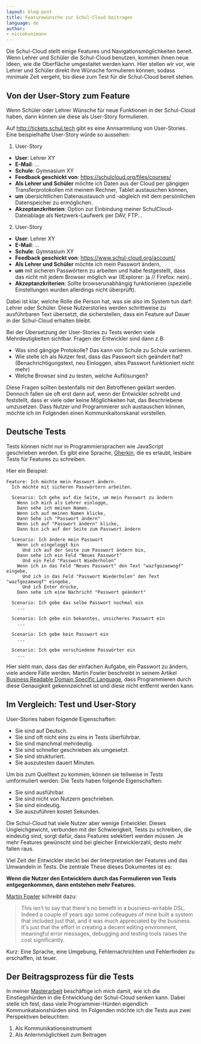 ```yaml
---
layout: blog-post
title: Featurewünsche zur Schul-Cloud beitragen
language: de
author:
- niccokunzmann
---
```


Die Schul-Cloud stellt einige Features und Navigationsmöglichkeiten bereit.
Wenn Lehrer und Schüler die Schul-Cloud benutzen, kommen ihnen neue Ideen, 
wie die Oberfläche umgestaltet werden kann.
Hier stellen wir vor, wie Lehrer und Schüler direkt ihre Wünsche formulieren können, 
sodass minimale Zeit vergeht, bis diese zum Test für die Schul-Cloud bereit stehen.

<!-- more -->

Von der User-Story zum Feature
------------------------------

Wenn Schüler oder Lehrer Wünsche für neue Funktionen in der Schul-Cloud haben,
dann können sie diese als User-Story formulieren.

Auf http://tickets.schul.tech gibt es eine Annsammlung von User-Stories.
Eine beispielhafte User-Story würde so aussehen:

1. User-Story
  - **User**: Lehrer XY
  - **E-Mail**: ...
  - **Schule**: Gymnasium XY
  - **Feedback geschickt von**: https://schulcloud.org/files/courses/
  - **Als Lehrer und Schüler**
    möchte ich Daten aus der Cloud per gängigen Transferprotokollen mit meinem Rechner, Tablet austauschen können,
  - **um** übersichtlichen Datenaustausch und -abgleich mit dem persönlichen Datenspeicher zu ermöglichen.
  - **Akzeptanzkriterien**: Option zur Einbindung meiner SchulCloud-Dateiablage als Netzwerk-Laufwerk per DAV, FTP...
2. User-Story
  - **User**: Lehrer XY
  - **E-Mail**: ...
  - **Schule**: Gymnasium XY
  - **Feedback geschickt von**: https://www.schul-cloud.org/account/
  - **Als Lehrer und Schüler**
    möchte ich mein Passwort ändern,
  - **um** mit sicheren Passwörtern zu arbeiten und habe festgestellt, dass 
    das nicht mit jedem Browser möglich war (IExplorer: ja // Firefox: nein)..
  - **Akzeptanzkriterien**: Sollte browserunabhängig funktionieren (spezielle Einstellungen wurden allerdings nicht überprüft).

Dabei ist klar, welche Rolle die Person hat, was sie also im System tun darf: 
Lehrer oder Schüler.
Diese Nutzerstories werden schrittweise zu ausführbaren Text übersetzt, die sicherstellen, 
dass ein Feature auf Dauer in der Schul-Cloud erhalten bleibt.

Bei der Übersetzung der User-Stories zu Tests werden viele Mehrdeutigkeiten sichtbar.
Fragen der Entwickler sind dann z.B:

- Was sind gängige Protokolle? Das kann von Schule zu Schule variieren.
- Wie stelle ich als Nutzer fest, dass das Passwort sich geändert hat?
  (Benachrichtigungstext, neu Einloggen, altes Passwort funktioniert nicht mehr)
- Welche Browser sind zu testen, welche Auflösungen?

Diese Fragen sollten bestenfalls mit den Betroffenen geklärt werden.
Dennoch fallen sie oft erst dann auf, wenn der Entwickler schreibt und feststellt,
dass er viele oder keine Möglichkeiten hat, das Beschriebene umzusetzen.
Dass Nutzer und Programmierer sich austauschen können,
möchte ich im Folgenden einen Kommunikaitonskanal vorstellen.

Deutsche Tests
--------------

Tests können nicht nur in Programmiersprachen wie JavaScript geschrieben werden.
Es gibt eine Sprache, [Gherkin][gherkin], die es erlaubt, 
lesbare Tests für Features zu schreiben.

Hier ein Beispiel:

    Feature: Ich möchte mein Passwort ändern.
      Ich möchte mit sicheren Passwörtern arbeiten.

      Scenario: Ich gehe auf die Seite, um mein Passwort zu ändern
        Wenn ich mich als Lehrer einlogge,
        Dann sehe ich meinen Namen.
        Wenn ich auf meinen Namen klicke,
        Dann Sehe ich "Passwort ändern"
        Wenn ich auf "Passwort ändern" klicke,
        Dann bin ich auf der Seite zum Passwort ändern
        
      Scenario: Ich ändere mein Passwort
        Wenn ich eingeloggt bin
          Und ich auf der Seite zum Passwort ändern bin,
        Dann sehe ich ein Feld "Neues Passwort"
          Und ein Feld "Passwort Wiederholen"
        Wenn ich in das Feld "Neues Passwort" den Text "wazfgozaewogf" eingebe,
          Und ich in das Feld "Passwort Wiederholen" den Text "wazfgozaewogf" eingebe,
          Und ich Enter drücke,
        Dann sehe ich eine Nachricht "Passwort geändert"

      Scenario: Ich gebe das selbe Passwort nochmal ein
        ...
      
      Scenario: Ich gebe ein bekanntes, unsicheres Passwort ein
        ...
        
      Scenario: Ich gebe kein Passwort ein
        ...
        
      Scenario: Ich gebe verschiedene Passwörter ein
        ...

Hier sieht man, dass das der einfachen Aufgabe, ein Passwort zu ändern, 
viele andere Fälle werden.
Martin Fowler beschreibt in seinem Artikel [Business Readable Domain Specific Language][fowler-1], 
dass Programmieren durch diese Genauigkeit gekennzeichnet ist und diese nicht
entfernt werden kann.

Im Vergleich: Test und User-Story
---------------------------------

User-Stories haben folgende Eigenschaften:

- Sie sind auf Deutsch.
- Sie sind oft nicht eins zu eins in Tests überführbar.
- Sie sind manchmal mehrdeutig.
- Sie sind schneller geschrieben als umgesetzt.
- Sie sind strukturiert.
- Sie auszutesten dauert Minuten.

Um bis zum Quelltext zu kommen, können sie teilweise in Tests umformuliert werden.
Die Tests haben folgende Eigenschaften:

- Sie sind ausführbar.
- Sie sind nicht von Nutzern geschrieben.
- Sie sind eindeutig.
- Sie auszuführen kostet Sekunden.

Die Schul-Cloud hat viele Nutzer aber wenige Entwickler.
Dieses Ungleichgewicht, verbunden mit der Schwierigkeit, Tests zu schreiben,
die eindeutig sind, sorgt dafür, dass Features selektiert werden müssen.
Je mehr Features gewünscht sind bei gleicher Entwicklerzahl, desto mehr fallen raus.

Viel Zeit der Entwickler steckt bei der Interpretation der Features und
das Umwandeln in Tests.
Die zentrale These dieses Dokumentes ist es:

**Wenn die Nutzer den Entwicklern durch das Formulieren von Tests entgegenkommen,
  dann entstehen mehr Features.**

[Martin Fowler][fowler-1] schreibt dazu:

> This isn't to say that there's no benefit in a business-writable DSL. Indeed a couple of years ago some colleagues of mine built a system that included just that, and it was much appreciated by the business. It's just that the effort in creating a decent editing environment, meaningful error messages, debugging and testing tools raises the cost significantly.

Kurz: Eine Sprache, eine Umgebung, Fehlernachrichten und Fehlerfinden zu erschaffen, ist teuer.

Der Beitragsprozess für die Tests
---------------------------------

In meiner [Masterarbeit][masterarbeit] beschäftige ich mich damit,
wie ich die Einstiegshürden in die Entwicklung der Schul-Cloud senken kann.
Dabei stelle ich fest, dass viele Programmier-Hürden eigendlich Kommunkataionshürden sind.
Im Folgenden möchte ich die Tests aus zwei Perspektiven beleuchten:

1. Als Kommunikationsinstrument
2. Als Anlernmöglichkeit zum Beitragen



[gherkin]: https://github.com/cucumber/cucumber/wiki/Gherkin
[fowler-1]: https://martinfowler.com/bliki/BusinessReadableDSL.html
[masterarbeit]: https://gitlab.quelltext.eu/niccokunzmann/masterarbeit/

